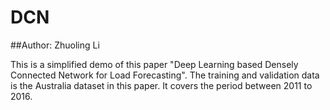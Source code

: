 # DCN 

##Author: Zhuoling Li

This is a simplified demo of this paper "Deep Learning based Densely Connected  Network for Load Forecasting". The training and validation data is the Australia dataset in this paper. It covers the period between 2011 to 2016.

